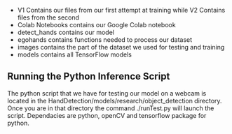 - V1 Contains our files from our first attempt at training while V2 Contains files from the second
- Colab Notebooks contains our Google Colab notebook
- detect_hands contains our model
- egohands contains functions needed to process our dataset
- images contains the part of the dataset we used for testing and training
- models contains all TensorFlow models


## Running the Python Inference Script
The python script that we have for testing our model on a webcam is located in the HandDetection/models/research/object_detection directory.  Once you are in that directory the command ./runTest.py will launch the script.  Dependacies are python, openCV and tensorflow package for python.  
